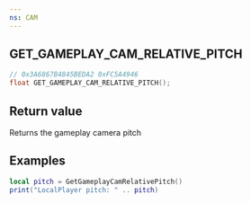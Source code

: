 ```yaml
---
ns: CAM
---
```

## GET_GAMEPLAY_CAM_RELATIVE_PITCH

```c
// 0x3A6867B4845BEDA2 0xFC5A4946
float GET_GAMEPLAY_CAM_RELATIVE_PITCH();
```

## Return value
Returns the gameplay camera pitch

## Examples
```lua
local pitch = GetGameplayCamRelativePitch()
print("LocalPlayer pitch: " .. pitch)
```
